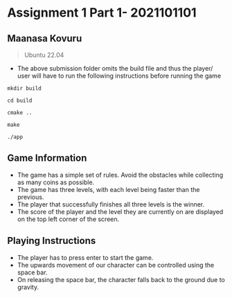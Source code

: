 # Assignment 1 Part 1-  2021101101

## Maanasa Kovuru

> Ubuntu 22.04
* The above submission folder omits  the build file and thus the player/ user will have to run the following instructions before running the game

```
mkdir build
```  
```
cd build
```
```
cmake ..
```
```
make
```
```
./app
```

## Game Information
* The game has a simple set of rules. Avoid the obstacles while collecting as many coins as possible.
* The game has three levels, with each level being faster than the previous. 
* The player that successfully finishes all three levels is the winner.
* The score of the player and the level they are currently on are displayed on the top left corner of the screen.

## Playing Instructions
* The player has to press enter to start the game.
* The upwards movement of our character can be controlled using the space bar.
* On releasing the space bar, the character falls back to the ground due to gravity.



